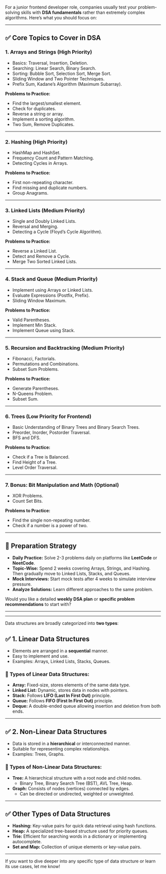 For a junior frontend developer role, companies usually test your problem-solving skills with **DSA fundamentals** rather than extremely complex algorithms. Here’s what you should focus on:  

---

## ✅ **Core Topics to Cover in DSA**

### **1. Arrays and Strings (High Priority)**  
- Basics: Traversal, Insertion, Deletion.  
- Searching: Linear Search, Binary Search.  
- Sorting: Bubble Sort, Selection Sort, Merge Sort.  
- Sliding Window and Two Pointer Techniques.  
- Prefix Sum, Kadane’s Algorithm (Maximum Subarray).  

**Problems to Practice:**  
- Find the largest/smallest element.  
- Check for duplicates.  
- Reverse a string or array.  
- Implement a sorting algorithm.  
- Two Sum, Remove Duplicates.  

---

### **2. Hashing (High Priority)**  
- HashMap and HashSet.  
- Frequency Count and Pattern Matching.  
- Detecting Cycles in Arrays.  

**Problems to Practice:**  
- First non-repeating character.  
- Find missing and duplicate numbers.  
- Group Anagrams.  

---

### **3. Linked Lists (Medium Priority)**  
- Single and Doubly Linked Lists.  
- Reversal and Merging.  
- Detecting a Cycle (Floyd’s Cycle Algorithm).  

**Problems to Practice:**  
- Reverse a Linked List.  
- Detect and Remove a Cycle.  
- Merge Two Sorted Linked Lists.  

---

### **4. Stack and Queue (Medium Priority)**  
- Implement using Arrays or Linked Lists.  
- Evaluate Expressions (Postfix, Prefix).  
- Sliding Window Maximum.  

**Problems to Practice:**  
- Valid Parentheses.  
- Implement Min Stack.  
- Implement Queue using Stack.  

---

### **5. Recursion and Backtracking (Medium Priority)**  
- Fibonacci, Factorials.  
- Permutations and Combinations.  
- Subset Sum Problems.  

**Problems to Practice:**  
- Generate Parentheses.  
- N-Queens Problem.  
- Subset Sum.  

---

### **6. Trees (Low Priority for Frontend)**  
- Basic Understanding of Binary Trees and Binary Search Trees.  
- Preorder, Inorder, Postorder Traversal.  
- BFS and DFS.  

**Problems to Practice:**  
- Check if a Tree is Balanced.  
- Find Height of a Tree.  
- Level Order Traversal.  

---

### **7. Bonus: Bit Manipulation and Math (Optional)**  
- XOR Problems.  
- Count Set Bits.  

**Problems to Practice:**  
- Find the single non-repeating number.  
- Check if a number is a power of two.  

---

## 🚀 **Preparation Strategy**
- **Daily Practice:** Solve 2-3 problems daily on platforms like **LeetCode** or **NeetCode**.  
- **Topic-Wise:** Spend 2 weeks covering Arrays, Strings, and Hashing. Then gradually move to Linked Lists, Stacks, and Queues.  
- **Mock Interviews:** Start mock tests after 4 weeks to simulate interview pressure.  
- **Analyze Solutions:** Learn different approaches to the same problem.  

Would you like a detailed **weekly DSA plan** or **specific problem recommendations** to start with?

---
---

Data structures are broadly categorized into **two types**:  

## ✅ **1. Linear Data Structures**
- Elements are arranged in a **sequential** manner.
- Easy to implement and use.
- Examples: Arrays, Linked Lists, Stacks, Queues.

### 🔎 **Types of Linear Data Structures:**  
- **Array:** Fixed-size, stores elements of the same data type.  
- **Linked List:** Dynamic, stores data in nodes with pointers.  
- **Stack:** Follows **LIFO (Last In First Out)** principle.  
- **Queue:** Follows **FIFO (First In First Out)** principle.  
- **Deque:** A double-ended queue allowing insertion and deletion from both ends.  

---

## ✅ **2. Non-Linear Data Structures**
- Data is stored in a **hierarchical** or interconnected manner.
- Suitable for representing complex relationships.
- Examples: Trees, Graphs.

### 🔎 **Types of Non-Linear Data Structures:**  
- **Tree:** A hierarchical structure with a root node and child nodes.  
  - Binary Tree, Binary Search Tree (BST), AVL Tree, Heap.  
- **Graph:** Consists of nodes (vertices) connected by edges.  
  - Can be directed or undirected, weighted or unweighted.  

---

## ✅ **Other Types of Data Structures**  
- **Hashing:** Key-value pairs for quick data retrieval using hash functions.  
- **Heap:** A specialized tree-based structure used for priority queues.  
- **Trie:** Efficient for searching words in a dictionary or implementing autocomplete.  
- **Set and Map:** Collection of unique elements or key-value pairs.  

---

If you want to dive deeper into any specific type of data structure or learn its use cases, let me know!